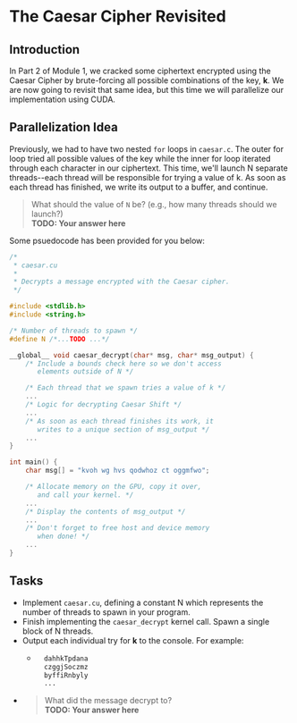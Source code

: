# The Caesar Cipher Revisited
## Introduction
In Part 2 of Module 1, we cracked some ciphertext encrypted using the Caesar Cipher by brute-forcing all possible combinations of the key, **k**. We are now going to revisit that same idea, but this time we will parallelize our implementation using CUDA.

## Parallelization Idea
Previously, we had to have two nested `for` loops in `caesar.c`. The outer for loop tried all possible values of the key while the inner for loop iterated through each character in our ciphertext. This time, we'll launch N separate threads--each thread will be responsible for trying a value of k. As soon as each thread has finished, we write its output to a buffer, and continue. 

> What should the value of `N` be? (e.g., how many threads should we launch?)\
**TODO: Your answer here**

Some psuedocode has been provided for you below:
```c
/*
 * caesar.cu 
 * 
 * Decrypts a message encrypted with the Caesar cipher.
 */

#include <stdlib.h>
#include <string.h>

/* Number of threads to spawn */
#define N /*...TODO ...*/

__global__ void caesar_decrypt(char* msg, char* msg_output) {
    /* Include a bounds check here so we don't access 
       elements outside of N */

    /* Each thread that we spawn tries a value of k */
    ...
    /* Logic for decrypting Caesar Shift */
    ...
    /* As soon as each thread finishes its work, it
       writes to a unique section of msg_output */
    ...
}

int main() {
    char msg[] = "kvoh wg hvs qodwhoz ct oggmfwo";

    /* Allocate memory on the GPU, copy it over,
       and call your kernel. */
    ...
    /* Display the contents of msg_output */
    ...
    /* Don't forget to free host and device memory
       when done! */
    ...
}
```
## Tasks
* Implement `caesar.cu`, defining a constant N which represents the number of threads to spawn in your program.
* Finish implementing the `caesar_decrypt` kernel call. Spawn a single block of N threads.
* Output each individual try for **k** to the console. For example:
    * ```txt
        dahhkTpdana
        czggjSoczmz
        byffiRnbyly
        ...
      ```
* >What did the message decrypt to?\
**TODO: Your answer here**